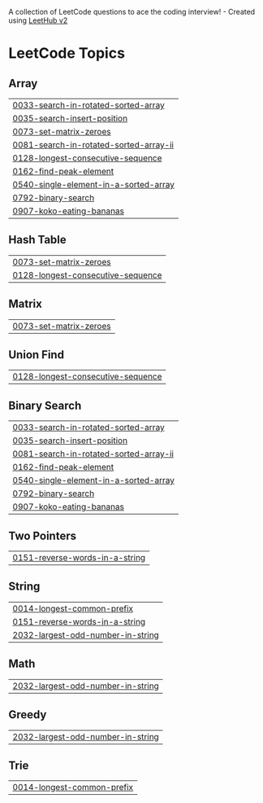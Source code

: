 A collection of LeetCode questions to ace the coding interview! - Created using [LeetHub v2](https://github.com/arunbhardwaj/LeetHub-2.0)
<!---LeetCode Topics Start-->
# LeetCode Topics
## Array
|  |
| ------- |
| [0033-search-in-rotated-sorted-array](https://github.com/satyanarayanbarik/Codes/tree/master/0033-search-in-rotated-sorted-array) |
| [0035-search-insert-position](https://github.com/satyanarayanbarik/Codes/tree/master/0035-search-insert-position) |
| [0073-set-matrix-zeroes](https://github.com/satyanarayanbarik/Codes/tree/master/0073-set-matrix-zeroes) |
| [0081-search-in-rotated-sorted-array-ii](https://github.com/satyanarayanbarik/Codes/tree/master/0081-search-in-rotated-sorted-array-ii) |
| [0128-longest-consecutive-sequence](https://github.com/satyanarayanbarik/Codes/tree/master/0128-longest-consecutive-sequence) |
| [0162-find-peak-element](https://github.com/satyanarayanbarik/Codes/tree/master/0162-find-peak-element) |
| [0540-single-element-in-a-sorted-array](https://github.com/satyanarayanbarik/Codes/tree/master/0540-single-element-in-a-sorted-array) |
| [0792-binary-search](https://github.com/satyanarayanbarik/Codes/tree/master/0792-binary-search) |
| [0907-koko-eating-bananas](https://github.com/satyanarayanbarik/Codes/tree/master/0907-koko-eating-bananas) |
## Hash Table
|  |
| ------- |
| [0073-set-matrix-zeroes](https://github.com/satyanarayanbarik/Codes/tree/master/0073-set-matrix-zeroes) |
| [0128-longest-consecutive-sequence](https://github.com/satyanarayanbarik/Codes/tree/master/0128-longest-consecutive-sequence) |
## Matrix
|  |
| ------- |
| [0073-set-matrix-zeroes](https://github.com/satyanarayanbarik/Codes/tree/master/0073-set-matrix-zeroes) |
## Union Find
|  |
| ------- |
| [0128-longest-consecutive-sequence](https://github.com/satyanarayanbarik/Codes/tree/master/0128-longest-consecutive-sequence) |
## Binary Search
|  |
| ------- |
| [0033-search-in-rotated-sorted-array](https://github.com/satyanarayanbarik/Codes/tree/master/0033-search-in-rotated-sorted-array) |
| [0035-search-insert-position](https://github.com/satyanarayanbarik/Codes/tree/master/0035-search-insert-position) |
| [0081-search-in-rotated-sorted-array-ii](https://github.com/satyanarayanbarik/Codes/tree/master/0081-search-in-rotated-sorted-array-ii) |
| [0162-find-peak-element](https://github.com/satyanarayanbarik/Codes/tree/master/0162-find-peak-element) |
| [0540-single-element-in-a-sorted-array](https://github.com/satyanarayanbarik/Codes/tree/master/0540-single-element-in-a-sorted-array) |
| [0792-binary-search](https://github.com/satyanarayanbarik/Codes/tree/master/0792-binary-search) |
| [0907-koko-eating-bananas](https://github.com/satyanarayanbarik/Codes/tree/master/0907-koko-eating-bananas) |
## Two Pointers
|  |
| ------- |
| [0151-reverse-words-in-a-string](https://github.com/satyanarayanbarik/Codes/tree/master/0151-reverse-words-in-a-string) |
## String
|  |
| ------- |
| [0014-longest-common-prefix](https://github.com/satyanarayanbarik/Codes/tree/master/0014-longest-common-prefix) |
| [0151-reverse-words-in-a-string](https://github.com/satyanarayanbarik/Codes/tree/master/0151-reverse-words-in-a-string) |
| [2032-largest-odd-number-in-string](https://github.com/satyanarayanbarik/Codes/tree/master/2032-largest-odd-number-in-string) |
## Math
|  |
| ------- |
| [2032-largest-odd-number-in-string](https://github.com/satyanarayanbarik/Codes/tree/master/2032-largest-odd-number-in-string) |
## Greedy
|  |
| ------- |
| [2032-largest-odd-number-in-string](https://github.com/satyanarayanbarik/Codes/tree/master/2032-largest-odd-number-in-string) |
## Trie
|  |
| ------- |
| [0014-longest-common-prefix](https://github.com/satyanarayanbarik/Codes/tree/master/0014-longest-common-prefix) |
<!---LeetCode Topics End-->